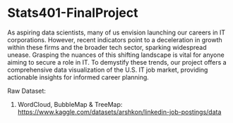 # Stats401-FinalProject

As aspiring data scientists, many of us envision launching our careers in IT corporations. However, recent indicators point to a deceleration in growth within these firms and the broader tech sector, sparking widespread unease. Grasping the nuances of this shifting landscape is vital for anyone aiming to secure a role in IT. To demystify these trends, our project offers a comprehensive data visualization of the U.S. IT job market, providing actionable insights for informed career planning.

Raw Dataset:
1. WordCloud, BubbleMap & TreeMap: https://www.kaggle.com/datasets/arshkon/linkedin-job-postings/data
